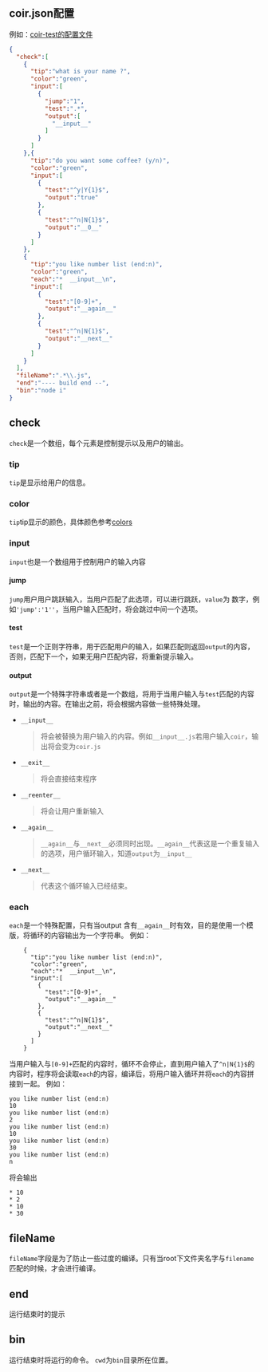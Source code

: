 ## coir.json配置
例如：<a href="https://github.com/channg/coir-test/blob/master/coir.json">coir-test的配置文件</a>

```json
{
  "check":[
    {
      "tip":"what is your name ?",
      "color":"green",
      "input":[
        {
          "jump":"1",
          "test":".*",
          "output":[
            "__input__"
          ]
        }
      ]
    },{
      "tip":"do you want some coffee? (y/n)",
      "color":"green",
      "input":[
        {
          "test":"^y|Y{1}$",
          "output":"true"
        },
        {
          "test":"^n|N{1}$",
          "output":"__0__"
        }
      ]
    },
    {
      "tip":"you like number list (end:n)",
      "color":"green",
      "each":"*  __input__\n",
      "input":[
        {
          "test":"[0-9]+",
          "output":"__again__"
        },
        {
          "test":"^n|N{1}$",
          "output":"__next__"
        }
      ]
    }
  ],
  "fileName":".*\\.js",
  "end":"---- build end --",
  "bin":"node i"
}
```

## check
`check`是一个数组，每个元素是控制提示以及用户的输出。
### tip
`tip`是显示给用户的信息。
### color
`tip`tip显示的颜色，具体颜色参考<a href="https://www.npmjs.com/package/colors">colors</a>
### input
`input`也是一个数组用于控制用户的输入内容
#### jump
`jump`用户用户跳跃输入，当用户匹配了此选项，可以进行跳跃，`value`为 数字，例如`'jump':'1''`，当用户输入匹配时，将会跳过中间一个选项。
#### test
`test`是一个正则字符串，用于匹配用户的输入，如果匹配则返回`output`的内容，否则，匹配下一个，如果无用户匹配内容，将重新提示输入。
#### output
`output`是一个特殊字符串或者是一个数组，将用于当用户输入与`test`匹配的内容时，输出的内容。在输出之前，将会根据内容做一些特殊处理。

* `__input__`
    > 将会被替换为用户输入的内容。例如`__input__.js`若用户输入`coir`，输出将会变为`coir.js`

* `__exit__`
    > 将会直接结束程序
* `__reenter__`
    > 将会让用户重新输入

* `__again__`
    > `__again__`与`__next__`必须同时出现。`__again__`代表这是一个重复输入的选项，用户循环输入，知道`output`为`__input__`

* `__next__`
    > 代表这个循环输入已经结束。

### each
`each`是一个特殊配置，只有当output 含有`__again__`时有效，目的是使用一个模版，将循环的内容输出为一个字符串。
例如：
```
    {
      "tip":"you like number list (end:n)",
      "color":"green",
      "each":"*  __input__\n",
      "input":[
        {
          "test":"[0-9]+",
          "output":"__again__"
        },
        {
          "test":"^n|N{1}$",
          "output":"__next__"
        }
      ]
    }
```
当用户输入与`[0-9]+`匹配的内容时，循环不会停止，直到用户输入了`^n|N{1}$`的内容时，程序将会读取`each`的内容，编译后，将用户输入循环并将`each`的内容拼接到一起。
例如：
```
you like number list (end:n)
10
you like number list (end:n)
2
you like number list (end:n)
10
you like number list (end:n)
30
you like number list (end:n)
n
```
将会输出
```
* 10
* 2
* 10
* 30
```
## fileName
`fileName`字段是为了防止一些过度的编译。只有当root下文件夹名字与`filename`匹配的时候，才会进行编译。

## end
运行结束时的提示

## bin
运行结束时将运行的命令。
`cwd`为`bin`目录所在位置。


